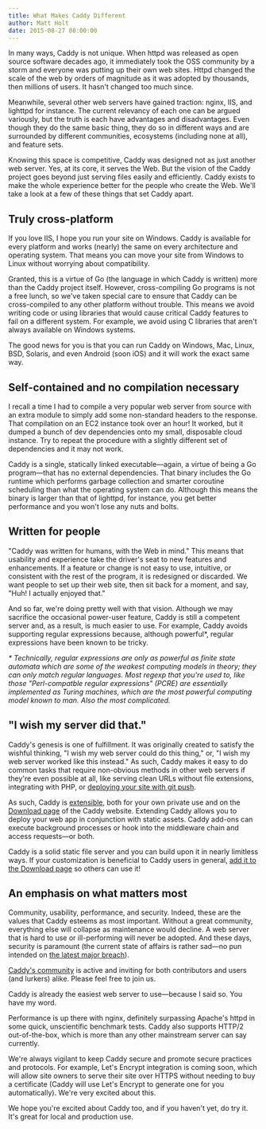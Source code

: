 ```yaml
---
title: What Makes Caddy Different
author: Matt Holt
date: 2015-08-27 08:00:00
---
```


In many ways, Caddy is not unique. When httpd was released as open source software decades ago, it immediately took the OSS community by a storm and everyone was putting up their own web sites. Httpd changed the scale of the web by orders of magnitude as it was adopted by thousands, then millions of users. It hasn't changed too much since.

Meanwhile, several other web servers have gained traction: nginx, IIS, and lighttpd for instance. The current relevancy of each one can be argued variously, but the truth is each have advantages and disadvantages. Even though they do the same basic thing, they do so in different ways and are surrounded by different communities, ecosystems (including none at all), and feature sets.

Knowing this space is competitive, Caddy was designed not as just another web server. Yes, at its core, it serves the Web. But the vision of the Caddy project goes beyond just serving files easily and efficiently. Caddy exists to make the whole experience better for the people who create the Web. We'll take a look at a few of these things that set Caddy apart.


## Truly cross-platform

If you love IIS, I hope you run your site on Windows. Caddy is available for every platform and works (nearly) the same on every architecture and operating system. That means you can move your site from Windows to Linux without worrying about compatibility. 

Granted, this is a virtue of Go (the language in which Caddy is written) more than the Caddy project itself. However, cross-compiling Go programs is not a free lunch, so we've taken special care to ensure that Caddy can be cross-compiled to any other platform without trouble. This means we avoid writing code or using libraries that would cause critical Caddy features to fail on a different system. For example, we avoid using C libraries that aren't always available on Windows systems.

The good news for you is that you can run Caddy on Windows, Mac, Linux, BSD, Solaris, and even Android (soon iOS) and it will work the exact same way.


## Self-contained and no compilation necessary

I recall a time I had to compile a very popular web server from source with an extra module to simply add some non-standard headers to the response. That compilation on an EC2 instance took over an hour! It worked, but it dumped a bunch of dev dependencies onto my small, disposable cloud instance. Try to repeat the procedure with a slightly different set of dependencies and it may not work.

Caddy is a single, statically linked executable&mdash;again, a virtue of being a Go program&mdash;that has no external dependencies. That binary includes the Go runtime which performs garbage collection and smarter coroutine scheduling than what the operating system can do. Although this means the binary is larger than that of lighttpd, for instance, you get better performance and you won't lose any nuts and bolts.


## Written for people

"Caddy was written for humans, with the Web in mind." This means that usability and experience take the driver's seat to new features and enhancements. If a feature or change is not easy to use, intuitive, or consistent with the rest of the program, it is redesigned or discarded. We want people to set up their web site, then sit back for a moment, and say, "Huh! I actually enjoyed that."

And so far, we're doing pretty well with that vision. Although we may sacrifice the occasional power-user feature, Caddy is still a competent server and, as a result, is much easier to use. For example, Caddy avoids supporting regular expressions because, although powerful*, regular expressions have been known to be tricky.

_* Technically, regular expressions are only as powerful as finite state automata which are some of the weakest computing models in theory; they can only match regular languages. Most regexp that you're used to, like those "Perl-compatble regular expressions" (PCRE) are essentially implemented as Turing machines, which are the most powerful computing model known to man. Also the most complicated._


## "I wish my server did that."

Caddy's genesis is one of fulfillment. It was originally created to satisfy the wishful thinking, "I wish my web server could do this thing," or, "I wish my web server worked like this instead." As such, Caddy makes it easy to do common tasks that require non-obvious methods in other web servers if they're even possible at all, like serving clean URLs without file extensions, integrating with PHP, or [deploying your site with git push](https://caddyserver.com/docs/git).

As such, Caddy is [extensible](https://github.com/mholt/caddy/wiki/Extending-Caddy), both for your own private use and on the [Download page](https://caddyserver.com/download) of the Caddy website. Extending Caddy allows you to deploy your web app in conjunction with static assets. Caddy add-ons can execute background processes or hook into the middleware chain and access requests&mdash;or both.

Caddy is a solid static file server and you can build upon it in nearly limitless ways. If your customization is beneficial to Caddy users in general, [add it to the Download page](https://github.com/caddyserver/buildsrv/blob/master/CONTRIBUTING.md) so others can use it!


## An emphasis on what matters most

Community, usability, performance, and security. Indeed, these are the values that Caddy esteems as most important. Without a great community, everything else will collapse as maintenance would decline. A web server that is hard to use or ill-performing will never be adopted. And these days, security is paramount (the current state of affairs is rather sad&mdash;no pun intended on [the latest major breach](https://en.wikipedia.org/wiki/Ashley_Madison_data_breach)).

[Caddy's community](https://gitter.im/mholt/caddy) is active and inviting for both contributors and users (and lurkers) alike. Please feel free to join us.

Caddy is already the easiest web server to use&mdash;because I said so. You have my word.

Performance is up there with nginx, definitely surpassing Apache's httpd in some quick, unscientific benchmark tests. Caddy also supports HTTP/2 out-of-the-box, which is more than any other mainstream server can say currently.

We're always vigilant to keep Caddy secure and promote secure practices and protocols. For example, Let's Encrypt integration is coming soon, which will allow site owners to serve their site over HTTPS without needing to buy a certificate (Caddy will use Let's Encrypt to generate one for you automatically). We're very excited about this.

We hope you're excited about Caddy too, and if you haven't yet, do try it. It's great for local and production use.
